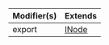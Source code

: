 | Modifier(s)                            | Extends                                    |
|----------------------------------------|--------------------------------------------|
| export | [INode](/runtime/interface/dom/inode.md) |